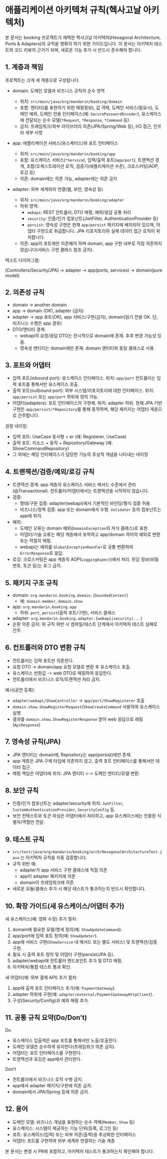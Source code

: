 # 애플리케이션 아키텍처 규칙(헥사고날 아키텍처)

본 문서는 booking 프로젝트가 채택한 헥사고날 아키텍처(Hexagonal Architecture, Ports & Adapters)의 규칙을 명확히 하기 위한 가이드입니다. 이 문서는 아키텍처 테스트와 코드 리뷰의 근거가 되며, 새로운 기능 추가 시 반드시 준수해야 합니다.

## 1. 계층과 책임

프로젝트는 크게 세 계층으로 구성됩니다.

- domain: 도메인 모델과 비즈니스 규칙의 순수 영역
  - 위치: `src/main/java/org/mandarin/booking/domain`
  - 포함: 엔티티(를 표현하기 위한 매핑정보), 값 객체, 도메인 서비스(필요시), 도메인 예외, 도메인 전용 인터페이스(예: `SecurePasswordEncoder`), 유스케이스에 전달되는 순수 모델(`*Request`, `*Response`, `*Command` 등)
  - 금지: 프레임워크/외부 라이브러리 의존(JPA/Spring/Web 등), I/O 접근, 인프라 세부 사항

- app: 애플리케이션 서비스(유스케이스)와 포트 인터페이스
  - 위치: `src/main/java/org/mandarin/booking/app`
  - 포함: 유스케이스 서비스(`*Service`), 입력/출력 포트(`app/port`), 트랜잭션 경계, 조합/오케스트레이션 로직, 검증기(애플리케이션 수준), 크로스커팅(AOP, 로깅 등)
  - 의존: domain에는 의존 가능, adapter에는 의존 금지

- adapter: 외부 세계와의 연결(웹, 보안, 영속성 등)
  - 위치: `src/main/java/org/mandarin/booking/adapter`
  - 하위 영역:
    - `webapi`: REST 컨트롤러, DTO 매핑, 예외/응답 공통 처리
    - `security`: 인증/인가 컴포넌트(JwtFilter, AuthenticationProvider 등)
    - `persist`: 영속성 구현은 현재 `app/persist` 패키지에 배치되어 있으며, 어댑터 구현으로 취급합니다. JPA 리포지토리와 실제 데이터 접근 로직이 위치합니다.
  - 의존: app의 포트에만 의존해야 하며 domain, app 구현 내부로 직접 의존하지 않습니다(서비스 구현 클래스 참조 금지).

텍스트 다이어그램:

[Controllers/Security/JPA] → adapter → app(ports, services) → domain\(pure model)

## 2. 의존성 규칙

- domain -> another domain
- app -> domain (OK), adapter (금지)
- adapter -> app 포트(OK), app 서비스/구현(금지), domain(읽기 전용 OK. 단, 비즈니스 수행은 app 경유)
- DTO/엔티티 경계:
  - webapi의 요청/응답 DTO는 한시적으로 domain에 존재. 추후 변경 가능성 있음.
  - 영속성 엔티티는 domain에만 존재. domain 엔티티와 동일 클래스로 사용.

## 3. 포트와 어댑터

- 입력 포트(inbound port): 유스케이스 인터페이스. 위치: `app/port` 컨트롤러는 입력 포트를 통해서만 유스케이스 호출.
- 출력 포트(outbound port): 외부 시스템/리포지토리에 대한 인터페이스. 위치: `app/persist` 또는 `app/port` 하위에 정의 가능.
- 어댑터(adapters): 포트 인터페이스의 구현체. 위치: adapter 하위. 현재 JPA 기반 구현은 `app/persist/*Repository`를 통해 동작하며, 해당 패키지는 어댑터 계층으로 간주합니다.

권장 네이밍:
- 입력 포트: UseCase 동사형 + er (예: Registerer, UseCase)
- 출력 포트: 리소스 + 동작 + Repository/Gateway (예: ShowCommandRepository)
- 그 외에는 해당 인터페이스가 담당한 기능의 추상적 개념을 나타내는 네이밍

## 4. 트랜잭션/검증/예외/로깅 규칙

- 트랜잭션 경계: app 계층의 유스케이스 서비스 메서드 수준에서 관리(@Transactional). 컨트롤러/어댑터에서는 트랜잭션을 시작하지 않습니다.
- 검증:
  - 형태/구문 검증: adapter(webapi)에서 기본적인 바인딩/형식 검증 허용.
  - 비즈니스/정책 검증: app 또는 domain에서 수행. `Validator` 등의 컴포넌트는 app에 위치.
- 예외:
  - 도메인 오류는 domain 예외(`DomainException`의 자식 클래스)로 표현.
  - 어댑터/기술 오류는 해당 계층에서 포착하고 app/domain 의미의 예외로 변환 또는 적절히 매핑.
  - webapi는 예외를 `GlobalExceptionHandler`로 공통 변환하여 `ErrorResponse`로 응답.
- 로깅: 크로스커팅은 app 계층의 AOP(`LoggingAspect`)에서 처리. 민감 정보(비밀번호, 토큰 등)는 로그 금지.

## 5. 패키지 구조 규칙

- domain: `org.mandarin.booking.domain.{boundedContext}`
    - 예: `domain.member`, `domain.show`
- app: `org.mandarin.booking.app`
  - 하위: `port`, `persist`(출력 포트/구현), 서비스 클래스
- adapter: `org.mandarin.booking.adapter.{webapi|security|...}`
- 순환 의존 금지: 위 규칙 위반 시 컴파일/테스트 단계에서 아키텍처 테스트 실패로 간주.

## 6. 컨트롤러와 DTO 변환 규칙

- 컨트롤러는 입력 포트만 의존한다.
- 요청 DTO -> domain/app 요청 모델로 변환 후 유스케이스 호출.
- 유스케이스 반환값 -> web DTO로 매핑하여 응답한다.
- 컨트롤러에서 비즈니스 로직/트랜잭션 처리 금지.

예시(공연 등록):

- `adapter/webapi/ShowController` -> `app/port/ShowRegisterer` 호출
- `domain.show.ShowRegisterRequest`/`ShowCreateCommand` 사용하여 유스케이스 실행
- 결과를 `domain.show.ShowRegisterResponse` 받아 web 응답으로 래핑(`ApiResponse`)

## 7. 영속성 규칙(JPA)

- JPA 엔티티는 domain에, Repository는 app(persist)에만 존재.
- app 계층은 JPA 구체 타입에 의존하지 않고, 출력 포트 인터페이스를 통해서만 데이터 접근.
- 매핑 책임은 어댑터에 위치: JPA 엔티티 <-> 도메인 엔티티/모델 변환.

## 8. 보안 규칙

- 인증/인가 컴포넌트는 adapter/security에 위치: `JwtFilter`, `CustomAuthenticationProvider`, `SecurityConfig` 등.
- 보안 컨텍스트와 토큰 파싱은 어댑터에서 처리하고, app 유스케이스에는 인증된 식별자/역할만 전달.

## 9. 테스트 규칙

- `src/test/java/org/mandarin/booking/arch/HexagonalArchitectureTest.java` 는 아키텍처 규칙을 자동 검증합니다.
- 규칙 위반 예:
  - adapter가 app 서비스 구현 클래스에 직접 의존
  - app이 adapter 패키지에 의존
  - domain이 프레임워크에 의존
- 새로운 모듈/클래스 추가 시 해당 테스트가 통과하는지 반드시 확인합니다.

## 10. 확장 가이드(새 유스케이스/어댑터 추가)

새 유스케이스(예: 영화 수정) 추가 절차:

1) domain에 필요한 모델/명세 정의(예: `ShowUpdateCommand`).
2) app/port에 입력 포트 정의(예: `ShowUpdater`).
3) app에 서비스 구현(`ShowService` 내 메서드 또는 별도 서비스) 및 트랜잭션/검증 구현.
4) 필요 시 출력 포트 정의 및 어댑터 구현(persist/JPA 등).
5) adapter/webapi에 컨트롤러 엔드포인트 추가 및 DTO 매핑.
6) 아키텍처/통합 테스트 통과 확인.

새 어댑터(예: 외부 결제 API) 추가 절차:
1) app에 출력 포트 인터페이스 추가(예: `PaymentGateway`).
2) adapter 하위에 구현(예: `adapter/external/PaymentGatewayHttpClient`).
3) 구성(Security/Config)과 예외 매핑 추가.

## 11. 공통 규칙 요약(Do/Don’t)

Do
- 유스케이스 입출력은 app 포트를 통해서만 노출/호출한다.
- 도메인 모델은 순수하게 유지한다(프레임워크 의존 금지).
- 어댑터는 포트 인터페이스를 구현한다.
- 트랜잭션과 로깅은 app에서 관리한다.

Don’t
- 컨트롤러에서 비즈니스 로직 수행 금지.
- app에서 adapter 패키지/구현에 의존 금지.
- domain에서 JPA/Spring 등에 의존 금지.

## 12. 용어

- 도메인 모델: 비즈니스 개념을 표현하는 순수 객체(`Member`, `Show` 등)
- 유스케이스: 시스템이 제공하는 기능 단위(등록, 로그인 등)
- 포트: 유스케이스(입력) 또는 외부 의존(출력)을 추상화한 인터페이스
- 어댑터: 포트를 구현하여 외부 세계와 연결하는 기술 계층

본 문서는 변경 시 PR에 포함하고, 아키텍처 테스트가 통과하는지 확인해야 합니다.
